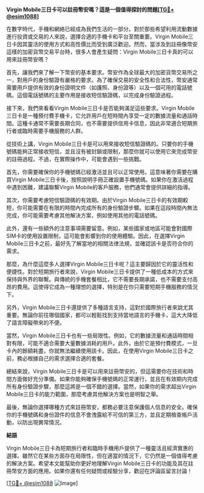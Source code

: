 **Virgin Mobile三日卡可以註冊幣安嗎？這是一個值得探討的問題[[TG💪+ @esim1088](https://t.me/s/esim1088)]**

在數字時代，手機和網絡已經成為我們生活的一部分。對於那些希望利用流動數據進行投資或交易的人來說，選擇合適的手機卡和平台至關重要。Virgin Mobile三日卡因其靈活的使用方式和高性價比而受到廣泛歡迎。然而，當涉及到註冊像幣安這樣的加密貨幣交易平台時，很多人會產生疑問：Virgin Mobile三日卡真的可以用來註冊幣安嗎？

首先，讓我們來了解一下幣安的基本要求。幣安作為全球最大的加密貨幣交易所之一，對用戶的身份驗證有嚴格的要求。為了確保交易的安全性和合法性，幣安通常需要用戶提供有效的身份證明文件（如護照、身份證等）以及一個可用的電話號碼。這個電話號碼的主要作用是接收短信驗證碼，以完成身份驗證過程。

接下來，我們來看看Virgin Mobile三日卡是否能夠滿足這些要求。Virgin Mobile三日卡是一種預付費手機卡，它允許用戶在短時間內享受一定的數據流量和通話時間。這種卡通常不需要長期合同，也不需要提供信用卡信息，因此非常適合短期旅行者或臨時需要手機服務的人群。

從技術上講，Virgin Mobile三日卡是可以用來接收短信驗證碼的。只要你的手機號碼能夠正常接收短信，並且沒有被封鎖或限制，那麼你就可以使用它來完成幣安的註冊過程。不過，在實際操作中，可能會遇到一些挑戰。

首先，你需要確保你的手機號碼已經激活並且可以正常使用。這意味著你需要在購買Virgin Mobile三日卡後，按照說明手冊正確設置手機號碼。如果你在激活過程中遇到困難，建議聯繫Virgin Mobile的客戶服務，他們通常會提供詳細的指導。

其次，你需要考慮短信驗證碼的有效期。由於Virgin Mobile三日卡的有效期較短，你可能需要在有限的時間內完成所有的身份驗證步驟。如果在這段時間內無法完成，你可能需要考慮其他解決方案，例如使用其他的電話號碼。

此外，還有一些額外的注意事項需要留意。例如，某些國家或地區可能會對國際SIM卡的使用設置限制，這可能會影響到你的使用體驗。因此，在選擇Virgin Mobile三日卡之前，最好先了解當地的相關法律法規，並確認該卡是否符合你的需求。

那麼，為什麼這麼多人選擇Virgin Mobile三日卡呢？這主要歸因於它的靈活性和便捷性。對於短期旅行者來說，Virgin Mobile三日卡提供了一種低成本的方式來保持與外界的聯繫。與傳統的手機套餐相比，它不需要長期承諾，也不需要支付高昂的費用。這使得它成為一種理想的選擇，特別是在你只需要短期手機服務的情況下。

另外，Virgin Mobile三日卡還提供了多種語言支持，這對於國際旅行者來說尤其重要。無論你前往哪個國家，都可以輕鬆找到支持當地語言的手機卡，這大大降低了語言障礙帶來的不便。

當然，Virgin Mobile三日卡也有一些局限性。例如，它的數據流量和通話時間相對有限，可能不適合需要大量數據消耗的用戶。此外，由於它是預付費模式，一旦卡內的餘額耗盡，你就無法繼續使用該卡。因此，在使用Virgin Mobile三日卡之前，務必根據自己的需求選擇合適的套餐。

總結來說，Virgin Mobile三日卡是可以用來註冊幣安的，但這需要你在技術和時間方面做好充分準備。如果你能夠確保手機號碼的正常運行，並且在有效期内完成所有身份驗證步驟，那麼這將是一個不錯的選擇。當然，如果你的需求超出Virgin Mobile三日卡的能力範圍，那麼考慮其他解決方案也是明智之舉。

最後，無論你選擇哪種方式來註冊幣安，都務必要注意保護個人信息的安全。確保你的手機號碼和身份證件的信息不會洩露給不可信的第三方，並且定期檢查帳戶活動，以防出現異常情況。

**結語**

Virgin Mobile三日卡為短期旅行者和臨時手機用戶提供了一種靈活且經濟實惠的選擇。雖然它在某些方面存在局限性，但在適當的情況下，它仍然是一個值得考慮的解決方案。希望本文能幫助你更好地理解Virgin Mobile三日卡的功能及其在註冊幣安方面的應用。如果你還有任何疑問或經驗分享，歡迎在評論區留言討論！

[[TG💪+ @esim1088](https://t.me/s/esim1088) ![Image](https://i.postimg.cc/4NQfJmqS/Snipaste-2025-05-13-00-14-12.png)]